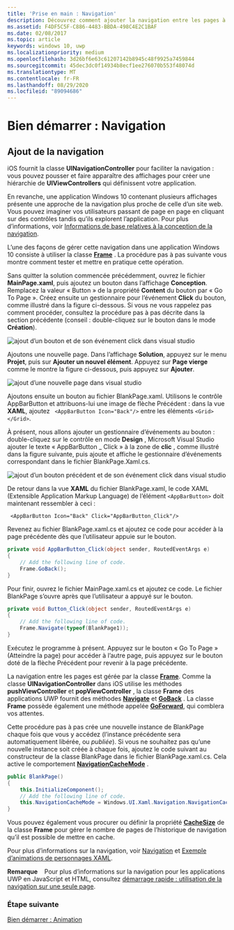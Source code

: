 ```yaml
---
title: 'Prise en main : Navigation'
description: Découvrez comment ajouter la navigation entre les pages à une application Windows 10 qui a plusieurs vues à l’aide de la classe Frame plateforme Windows universelle (UWP).
ms.assetid: F4DF5C5F-C886-4483-BBDA-498C4E2C1BAF
ms.date: 02/08/2017
ms.topic: article
keywords: windows 10, uwp
ms.localizationpriority: medium
ms.openlocfilehash: 3d26bf6e63c61207142b8945c48f9925a7459844
ms.sourcegitcommit: 45dec3dc0f14934b8ecf1ee276070b553f48074d
ms.translationtype: MT
ms.contentlocale: fr-FR
ms.lasthandoff: 08/29/2020
ms.locfileid: "89094686"
---
```

# <a name="getting-started-navigation"></a>Bien démarrer : Navigation


## <a name="adding-navigation"></a>Ajout de la navigation

iOS fournit la classe **UINavigationController** pour faciliter la navigation : vous pouvez pousser et faire apparaître des affichages pour créer une hiérarchie de **UIViewControllers** qui définissent votre application.

En revanche, une application Windows 10 contenant plusieurs affichages présente une approche de la navigation plus proche de celle d’un site web. Vous pouvez imaginer vos utilisateurs passant de page en page en cliquant sur des contrôles tandis qu’ils explorent l’application. Pour plus d’informations, voir [Informations de base relatives à la conception de la navigation](https://docs.microsoft.com/windows/uwp/layout/navigation-basics).

L’une des façons de gérer cette navigation dans une application Windows 10 consiste à utiliser la classe [**Frame**](https://docs.microsoft.com/uwp/api/Windows.UI.Xaml.Controls.Frame) . La procédure pas à pas suivante vous montre comment tester et mettre en pratique cette opération.

Sans quitter la solution commencée précédemment, ouvrez le fichier **MainPage.xaml**, puis ajoutez un bouton dans l’affichage **Conception**. Remplacez la valeur « Button » de la propriété **Content** du bouton par « Go To Page ». Créez ensuite un gestionnaire pour l’événement **Click** du bouton, comme illustré dans la figure ci-dessous. Si vous ne vous rappelez pas comment procéder, consultez la procédure pas à pas décrite dans la section précédente (conseil : double-cliquez sur le bouton dans le mode **Création**).

![ajout d’un bouton et de son événement click dans visual studio](images/ios-to-uwp/vs-go-to-page.png)

Ajoutons une nouvelle page. Dans l’affichage **Solution**, appuyez sur le menu **Projet**, puis sur **Ajouter un nouvel élément**. Appuyez sur **Page vierge** comme le montre la figure ci-dessous, puis appuyez sur **Ajouter**.

![ajout d’une nouvelle page dans visual studio](images/ios-to-uwp/vs-add-new-page.png)

Ajoutons ensuite un bouton au fichier BlankPage.xaml. Utilisons le contrôle AppBarButton et attribuons-lui une image de flèche Précédent : dans la vue **XAML**, ajoutez ` <AppBarButton Icon="Back"/>` entre les éléments `<Grid> </Grid>`.

À présent, nous allons ajouter un gestionnaire d’événements au bouton : double-cliquez sur le contrôle en mode **Design** , Microsoft Visual Studio ajouter le texte « AppBarButton \_ Click » à la zone de **clic** , comme illustré dans la figure suivante, puis ajoute et affiche le gestionnaire d’événements correspondant dans le fichier BlankPage.Xaml.cs.

![ajout d’un bouton précédent et de son événement click dans visual studio](images/ios-to-uwp/vs-add-back-button.png)

De retour dans la vue **XAML** du fichier BlankPage.xaml, le code XAML (Extensible Application Markup Language) de l’élément `<AppBarButton>` doit maintenant ressembler à ceci :

` <AppBarButton Icon="Back" Click="AppBarButton_Click"/>`

Revenez au fichier BlankPage.xaml.cs et ajoutez ce code pour accéder à la page précédente dès que l’utilisateur appuie sur le bouton.

```csharp
private void AppBarButton_Click(object sender, RoutedEventArgs e)
{
    // Add the following line of code.    
    Frame.GoBack();
}
```

Pour finir, ouvrez le fichier MainPage.xaml.cs et ajoutez ce code. Le fichier BlankPage s’ouvre après que l’utilisateur a appuyé sur le bouton.

```csharp
private void Button_Click(object sender, RoutedEventArgs e)
{
    // Add the following line of code.
    Frame.Navigate(typeof(BlankPage1));
}
```

Exécutez le programme à présent. Appuyez sur le bouton « Go To Page » (Atteindre la page) pour accéder à l’autre page, puis appuyez sur le bouton doté de la flèche Précédent pour revenir à la page précédente.

La navigation entre les pages est gérée par la classe [**Frame**](https://docs.microsoft.com/uwp/api/Windows.UI.Xaml.Controls.Frame). Comme la classe **UINavigationController** dans iOS utilise les méthodes **pushViewController** et **popViewController** , la classe **Frame** des applications UWP fournit des méthodes [**Navigate**](https://docs.microsoft.com/uwp/api/windows.ui.xaml.controls.frame.navigate) et [**GoBack**](https://docs.microsoft.com/uwp/api/windows.ui.xaml.controls.frame.goback) . La classe **Frame** possède également une méthode appelée [**GoForward**](https://docs.microsoft.com/uwp/api/windows.ui.xaml.controls.frame.goforward), qui comblera vos attentes.

Cette procédure pas à pas crée une nouvelle instance de BlankPage chaque fois que vous y accédez (l’instance précédente sera automatiquement libérée, ou *publiée*). Si vous ne souhaitez pas qu’une nouvelle instance soit créée à chaque fois, ajoutez le code suivant au constructeur de la classe BlankPage dans le fichier BlankPage.xaml.cs. Cela active le comportement [**NavigationCacheMode**](https://docs.microsoft.com/uwp/api/windows.ui.xaml.controls.page.navigationcachemode) .

```csharp
public BlankPage()
{
    this.InitializeComponent();
    // Add the following line of code.
    this.NavigationCacheMode = Windows.UI.Xaml.Navigation.NavigationCacheMode.Enabled;
}
```

Vous pouvez également vous procurer ou définir la propriété [**CacheSize**](https://docs.microsoft.com/uwp/api/windows.ui.xaml.controls.frame.cachesize) de la classe **Frame** pour gérer le nombre de pages de l’historique de navigation qu’il est possible de mettre en cache.

Pour plus d’informations sur la navigation, voir [Navigation](https://docs.microsoft.com/windows/uwp/layout/navigation-basics) et [Exemple d’animations de personnages XAML](https://github.com/microsoftarchive/msdn-code-gallery-microsoft/tree/411c271e537727d737a53fa2cbe99eaecac00cc0/Official%20Windows%20Platform%20Sample/Windows%208%20app%20samples/%5BC%23%5D-Windows%208%20app%20samples/C%23/Windows%208%20app%20samples/XAML%20personality%20animations%20sample%20(Windows%208)).

**Remarque**    Pour plus d’informations sur la navigation pour les applications UWP en JavaScript et HTML, consultez [démarrage rapide : utilisation de la navigation sur une seule page](https://docs.microsoft.com/previous-versions/windows/apps/hh452768(v=win.10)).
 
### <a name="next-step"></a>Étape suivante

[Bien démarrer : Animation](getting-started-animation.md)


